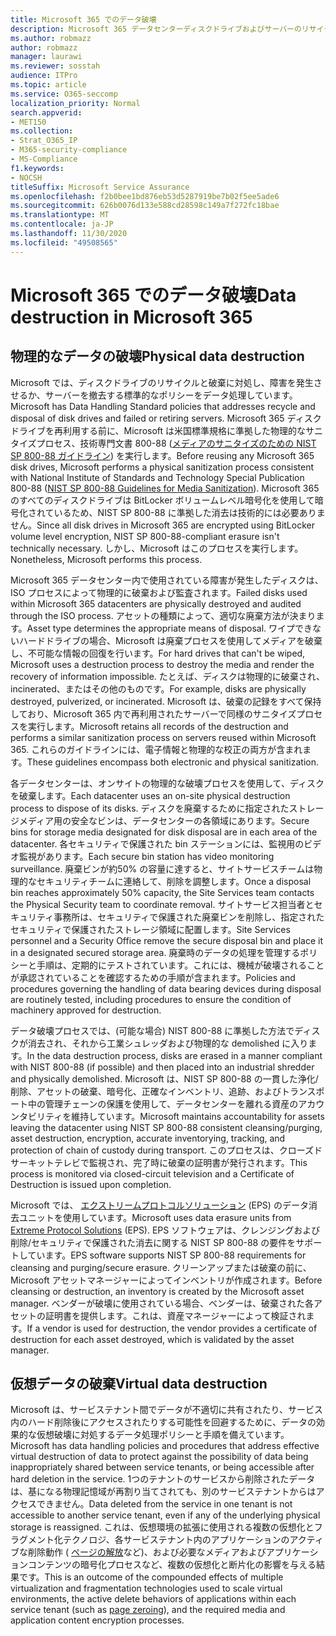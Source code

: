 ```yaml
---
title: Microsoft 365 でのデータ破壊
description: Microsoft 365 データセンターディスクドライブおよびサーバーのリサイクル、廃棄、破壊に関する Microsoft ポリシーの概要。
ms.author: robmazz
author: robmazz
manager: laurawi
ms.reviewer: sosstah
audience: ITPro
ms.topic: article
ms.service: O365-seccomp
localization_priority: Normal
search.appverid:
- MET150
ms.collection:
- Strat_O365_IP
- M365-security-compliance
- MS-Compliance
f1.keywords:
- NOCSH
titleSuffix: Microsoft Service Assurance
ms.openlocfilehash: f2b0bee1bd876eb53d5287919be7b02f5ee5ade6
ms.sourcegitcommit: 626b0076d133e588cd28598c149a7f272fc18bae
ms.translationtype: MT
ms.contentlocale: ja-JP
ms.lasthandoff: 11/30/2020
ms.locfileid: "49508565"
---
```

# <a name="data-destruction-in-microsoft-365"></a><span data-ttu-id="0b69e-103">Microsoft 365 でのデータ破壊</span><span class="sxs-lookup"><span data-stu-id="0b69e-103">Data destruction in Microsoft 365</span></span>

## <a name="physical-data-destruction"></a><span data-ttu-id="0b69e-104">物理的なデータの破壊</span><span class="sxs-lookup"><span data-stu-id="0b69e-104">Physical data destruction</span></span>

<span data-ttu-id="0b69e-105">Microsoft では、ディスクドライブのリサイクルと破棄に対処し、障害を発生させるか、サーバーを撤去する標準的なポリシーをデータ処理しています。</span><span class="sxs-lookup"><span data-stu-id="0b69e-105">Microsoft has Data Handling Standard policies that addresses recycle and disposal of disk drives and failed or retiring servers.</span></span> <span data-ttu-id="0b69e-106">Microsoft 365 ディスクドライブを再利用する前に、Microsoft は米国標準規格に準拠した物理的なサニタイズプロセス、技術専門文書 800-88 ([メディアのサニタイズのための NIST SP 800-88 ガイドライン](https://nvlpubs.nist.gov/nistpubs/SpecialPublications/NIST.SP.800-88r1.pdf)) を実行します。</span><span class="sxs-lookup"><span data-stu-id="0b69e-106">Before reusing any Microsoft 365 disk drives, Microsoft performs a physical sanitization process consistent with National Institute of Standards and Technology Special Publication 800-88 ([NIST SP 800-88 Guidelines for Media Sanitization](https://nvlpubs.nist.gov/nistpubs/SpecialPublications/NIST.SP.800-88r1.pdf)).</span></span> <span data-ttu-id="0b69e-107">Microsoft 365 のすべてのディスクドライブは BitLocker ボリュームレベル暗号化を使用して暗号化されているため、NIST SP 800-88 に準拠した消去は技術的には必要ありません。</span><span class="sxs-lookup"><span data-stu-id="0b69e-107">Since all disk drives in Microsoft 365 are encrypted using BitLocker volume level encryption, NIST SP 800-88-compliant erasure isn't technically necessary.</span></span> <span data-ttu-id="0b69e-108">しかし、Microsoft はこのプロセスを実行します。</span><span class="sxs-lookup"><span data-stu-id="0b69e-108">Nonetheless, Microsoft performs this process.</span></span>

<span data-ttu-id="0b69e-109">Microsoft 365 データセンター内で使用されている障害が発生したディスクは、ISO プロセスによって物理的に破棄および監査されます。</span><span class="sxs-lookup"><span data-stu-id="0b69e-109">Failed disks used within Microsoft 365 datacenters are physically destroyed and audited through the ISO process.</span></span> <span data-ttu-id="0b69e-110">アセットの種類によって、適切な廃棄方法が決まります。</span><span class="sxs-lookup"><span data-stu-id="0b69e-110">Asset type determines the appropriate means of disposal.</span></span> <span data-ttu-id="0b69e-111">ワイプできないハードドライブの場合、Microsoft は廃棄プロセスを使用してメディアを破棄し、不可能な情報の回復を行います。</span><span class="sxs-lookup"><span data-stu-id="0b69e-111">For hard drives that can't be wiped, Microsoft uses a destruction process to destroy the media and render the recovery of information impossible.</span></span> <span data-ttu-id="0b69e-112">たとえば、ディスクは物理的に破棄され、incinerated、またはその他のものです。</span><span class="sxs-lookup"><span data-stu-id="0b69e-112">For example, disks are physically destroyed, pulverized, or incinerated.</span></span> <span data-ttu-id="0b69e-113">Microsoft は、破棄の記録をすべて保持しており、Microsoft 365 内で再利用されたサーバーで同様のサニタイズプロセスを実行します。</span><span class="sxs-lookup"><span data-stu-id="0b69e-113">Microsoft retains all records of the destruction and performs a similar sanitization process on servers reused within Microsoft 365.</span></span> <span data-ttu-id="0b69e-114">これらのガイドラインには、電子情報と物理的な校正の両方が含まれます。</span><span class="sxs-lookup"><span data-stu-id="0b69e-114">These guidelines encompass both electronic and physical sanitization.</span></span>

<span data-ttu-id="0b69e-115">各データセンターは、オンサイトの物理的な破壊プロセスを使用して、ディスクを破棄します。</span><span class="sxs-lookup"><span data-stu-id="0b69e-115">Each datacenter uses an on-site physical destruction process to dispose of its disks.</span></span> <span data-ttu-id="0b69e-116">ディスクを廃棄するために指定されたストレージメディア用の安全なビンは、データセンターの各領域にあります。</span><span class="sxs-lookup"><span data-stu-id="0b69e-116">Secure bins for storage media designated for disk disposal are in each area of the datacenter.</span></span> <span data-ttu-id="0b69e-117">各セキュリティで保護された bin ステーションには、監視用のビデオ監視があります。</span><span class="sxs-lookup"><span data-stu-id="0b69e-117">Each secure bin station has video monitoring surveillance.</span></span> <span data-ttu-id="0b69e-118">廃棄ビンが約50% の容量に達すると、サイトサービスチームは物理的なセキュリティチームに連絡して、削除を調整します。</span><span class="sxs-lookup"><span data-stu-id="0b69e-118">Once a disposal bin reaches approximately 50% capacity, the Site Services team contacts the Physical Security team to coordinate removal.</span></span> <span data-ttu-id="0b69e-119">サイトサービス担当者とセキュリティ事務所は、セキュリティで保護された廃棄ビンを削除し、指定されたセキュリティで保護されたストレージ領域に配置します。</span><span class="sxs-lookup"><span data-stu-id="0b69e-119">Site Services personnel and a Security Office remove the secure disposal bin and place it in a designated secured storage area.</span></span> <span data-ttu-id="0b69e-120">廃棄時のデータの処理を管理するポリシーと手順は、定期的にテストされています。これには、機械が破壊されることが承認されていることを確認するための手順が含まれます。</span><span class="sxs-lookup"><span data-stu-id="0b69e-120">Policies and procedures governing the handling of data bearing devices during disposal are routinely tested, including procedures to ensure the condition of machinery approved for destruction.</span></span>

<span data-ttu-id="0b69e-121">データ破壊プロセスでは、(可能な場合) NIST 800-88 に準拠した方法でディスクが消去され、それから工業シュレッダおよび物理的な demolished に入ります。</span><span class="sxs-lookup"><span data-stu-id="0b69e-121">In the data destruction process, disks are erased in a manner compliant with NIST 800-88 (if possible) and then placed into an industrial shredder and physically demolished.</span></span> <span data-ttu-id="0b69e-122">Microsoft は、NIST SP 800-88 の一貫した浄化/削除、アセットの破棄、暗号化、正確なインベントリ、追跡、およびトランスポート中の管理チェーンの保護を使用して、データセンターを離れる資産のアカウンタビリティを維持しています。</span><span class="sxs-lookup"><span data-stu-id="0b69e-122">Microsoft maintains accountability for assets leaving the datacenter using NIST SP 800-88 consistent cleansing/purging, asset destruction, encryption, accurate inventorying, tracking, and protection of chain of custody during transport.</span></span> <span data-ttu-id="0b69e-123">このプロセスは、クローズドサーキットテレビで監視され、完了時に破棄の証明書が発行されます。</span><span class="sxs-lookup"><span data-stu-id="0b69e-123">This process is monitored via closed-circuit television and a Certificate of Destruction is issued upon completion.</span></span>

<span data-ttu-id="0b69e-124">Microsoft では、 [エクストリームプロトコルソリューション](https://www.enterprisedataerasure.com/) (EPS) のデータ消去ユニットを使用しています。</span><span class="sxs-lookup"><span data-stu-id="0b69e-124">Microsoft uses data erasure units from [Extreme Protocol Solutions](https://www.enterprisedataerasure.com/) (EPS).</span></span> <span data-ttu-id="0b69e-125">EPS ソフトウェアは、クレンジングおよび削除/セキュリティで保護された消去に関する NIST SP 800-88 の要件をサポートしています。</span><span class="sxs-lookup"><span data-stu-id="0b69e-125">EPS software supports NIST SP 800-88 requirements for cleansing and purging/secure erasure.</span></span> <span data-ttu-id="0b69e-126">クリーンアップまたは破棄の前に、Microsoft アセットマネージャーによってインベントリが作成されます。</span><span class="sxs-lookup"><span data-stu-id="0b69e-126">Before cleansing or destruction, an inventory is created by the Microsoft asset manager.</span></span> <span data-ttu-id="0b69e-127">ベンダーが破壊に使用されている場合、ベンダーは、破棄された各アセットの証明書を提供します。これは、資産マネージャーによって検証されます。</span><span class="sxs-lookup"><span data-stu-id="0b69e-127">If a vendor is used for destruction, the vendor provides a certificate of destruction for each asset destroyed, which is validated by the asset manager.</span></span>

## <a name="virtual-data-destruction"></a><span data-ttu-id="0b69e-128">仮想データの破棄</span><span class="sxs-lookup"><span data-stu-id="0b69e-128">Virtual data destruction</span></span>

<span data-ttu-id="0b69e-129">Microsoft は、サービステナント間でデータが不適切に共有されたり、サービス内のハード削除後にアクセスされたりする可能性を回避するために、データの効果的な仮想破壊に対処するデータ処理ポリシーと手順を備えています。</span><span class="sxs-lookup"><span data-stu-id="0b69e-129">Microsoft has data handling policies and procedures that address effective virtual destruction of data to protect against the possibility of data being inappropriately shared between service tenants, or being accessible after hard deletion in the service.</span></span> <span data-ttu-id="0b69e-130">1つのテナントのサービスから削除されたデータは、基になる物理記憶域が再割り当てされても、別のサービステナントからはアクセスできません。</span><span class="sxs-lookup"><span data-stu-id="0b69e-130">Data deleted from the service in one tenant is not accessible to another service tenant, even if any of the underlying physical storage is reassigned.</span></span> <span data-ttu-id="0b69e-131">これは、仮想環境の拡張に使用される複数の仮想化とフラグメント化テクノロジ、各サービステナント内のアプリケーションのアクティブな削除動作 ( [ページの解放](https://docs.microsoft.com/office365/securitycompliance/office-365-exchange-online-data-deletion#page-zeroing)など)、および必要なメディアおよびアプリケーションコンテンツの暗号化プロセスなど、複数の仮想化と断片化の影響を与える結果です。</span><span class="sxs-lookup"><span data-stu-id="0b69e-131">This is an outcome of the compounded effects of multiple virtualization and fragmentation technologies used to scale virtual environments, the active delete behaviors of applications within each service tenant (such as [page zeroing](https://docs.microsoft.com/office365/securitycompliance/office-365-exchange-online-data-deletion#page-zeroing)), and the required media and application content encryption processes.</span></span>